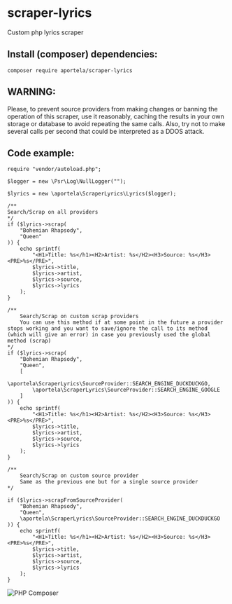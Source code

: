 # scraper-lyrics

Custom php lyrics scraper

## Install (composer) dependencies:

```
composer require aportela/scraper-lyrics
```

## WARNING:

Please, to prevent source providers from making changes or banning the operation of this scraper, use it reasonably, caching the results in your own storage or database to avoid repeating the same calls. Also, try not to make several calls per second that could be interpreted as a DDOS attack.

## Code example:

```
require "vendor/autoload.php";

$logger = new \Psr\Log\NullLogger("");

$lyrics = new \aportela\ScraperLyrics\Lyrics($logger);

/**
Search/Scrap on all providers
*/
if ($lyrics->scrap(
    "Bohemian Rhapsody",
    "Queen"
)) {
    echo sprintf(
        "<H1>Title: %s</h1><H2>Artist: %s</H2><H3>Source: %s</H3><PRE>%s</PRE>",
        $lyrics->title,
        $lyrics->artist,
        $lyrics->source,
        $lyrics->lyrics
    );
}

/**
    Search/Scrap on custom scrap providers
    You can use this method if at some point in the future a provider stops working and you want to save/ignore the call to its method (which will give an error) in case you previously used the global method (scrap)
*/
if ($lyrics->scrap(
    "Bohemian Rhapsody",
    "Queen",
    [
        \aportela\ScraperLyrics\SourceProvider::SEARCH_ENGINE_DUCKDUCKGO,
        \aportela\ScraperLyrics\SourceProvider::SEARCH_ENGINE_GOOGLE
    ]
)) {
    echo sprintf(
        "<H1>Title: %s</h1><H2>Artist: %s</H2><H3>Source: %s</H3><PRE>%s</PRE>",
        $lyrics->title,
        $lyrics->artist,
        $lyrics->source,
        $lyrics->lyrics
    );
}

/**
    Search/Scrap on custom source provider
    Same as the previous one but for a single source provider
*/

if ($lyrics->scrapFromSourceProvider(
    "Bohemian Rhapsody",
    "Queen",
    \aportela\ScraperLyrics\SourceProvider::SEARCH_ENGINE_DUCKDUCKGO
)) {
    echo sprintf(
        "<H1>Title: %s</h1><H2>Artist: %s</H2><H3>Source: %s</H3><PRE>%s</PRE>",
        $lyrics->title,
        $lyrics->artist,
        $lyrics->source,
        $lyrics->lyrics
    );
}

```

![PHP Composer](https://github.com/aportela/scraper-lyrics/actions/workflows/php.yml/badge.svg)
